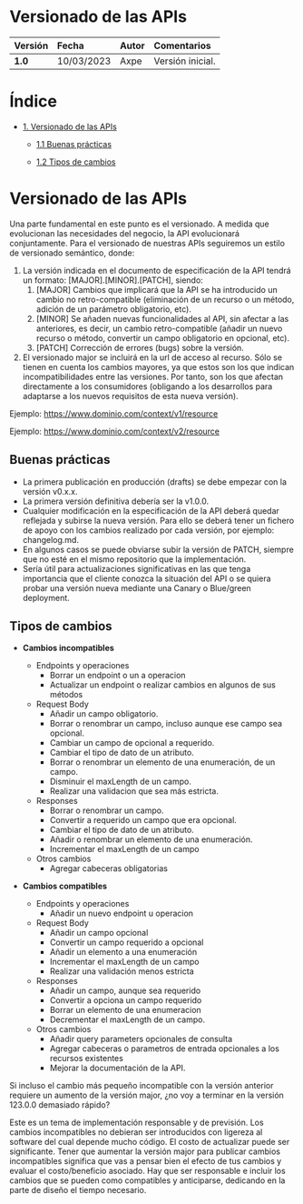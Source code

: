 

# **Versionado de las APIs**
|**Versión**|**Fecha**|**Autor**|**Comentarios**|
| :- | :- | :- | :- |
|**1.0**|10/03/2023|Axpe|Versión inicial.|




# Índice
- [1. Versionado de las APIs	](#Versionado)

  - [1.1 Buenas prácticas	](#Buenas_practicas)

  - [1.2 Tipos de cambios	](#Tipos_cambios)




# <a id="Versionado"></a>Versionado de las APIs
Una parte fundamental en este punto es el versionado. A medida que evolucionan las necesidades del negocio, la API evolucionará conjuntamente. Para el versionado de nuestras APIs seguiremos un estilo de versionado semántico, donde:

1. La versión indicada en el documento de especificación de la API tendrá un formato: [MAJOR].[MINOR].[PATCH], siendo:
   1. [MAJOR] Cambios que implicará que la API se ha introducido un cambio no retro-compatible (eliminación de un recurso o un método, adición de un parámetro obligatorio, etc).
   1. [MINOR] Se añaden nuevas funcionalidades al API, sin afectar a las anteriores, es decir, un cambio retro-compatible (añadir un nuevo recurso o método, convertir un campo obligatorio en opcional, etc).
   1. [PATCH] Corrección de errores (bugs) sobre la versión.
1. El versionado major se incluirá en la url de acceso al recurso. Sólo se tienen en cuenta los cambios mayores, ya que estos son los que indican incompatibilidades entre las versiones. Por tanto, son los que afectan directamente a los consumidores (obligando a los desarrollos para adaptarse a los nuevos requisitos de esta nueva versión).

Ejemplo: https://www.dominio.com/context/v1/resource

Ejemplo: https://www.dominio.com/context/v2/resource
## <a id="Buenas_practicas"></a>Buenas prácticas
- La primera publicación en producción (drafts) se debe empezar con la versión v0.x.x.
- La primera versión definitiva debería ser la v1.0.0.
- Cualquier modificación en la especificación de la API deberá quedar reflejada y subirse la nueva versión. Para ello se deberá tener un fichero de apoyo con los cambios realizado por cada versión, por ejemplo: changelog.md.
- En algunos casos se puede obviarse subir la versión de PATCH, siempre que no esté en el mismo repositorio que la implementación.
- Sería útil para actualizaciones significativas en las que tenga importancia que el cliente conozca la situación del API o se quiera probar una versión nueva mediante una Canary o Blue/green deployment.
## <a id="Tipos_cambios"></a>Tipos de cambios
- **Cambios incompatibles**
  - Endpoints y operaciones 
	- Borrar un endpoint o  un a operacion 
	- Actualizar un endpoint o realizar cambios en algunos de sus métodos
  - Request Body
    - Añadir un campo obligatorio.
	- Borrar o renombrar un campo, incluso aunque ese campo sea opcional.
	- Cambiar un campo de opcional a requerido.
	- Cambiar el tipo de dato de un atributo.
	- Borrar o renombrar un elemento de una enumeración, de un campo.
	- Disminuir el maxLength de un campo.
	- Realizar una validacion que sea más estricta. 
  - Responses 
    - Borrar o renombrar un campo.
	- Convertir a requerido un campo que era opcional.
	- Cambiar el tipo de dato de un atributo.
	- Añadir o renombrar un elemento de una enumeración.
	- Incrementar el maxLength de un campo 
  - Otros cambios 
	- Agregar cabeceras obligatorias 
	
- **Cambios compatibles**
  - Endpoints y operaciones
    - Añadir un nuevo endpoint u operacion 
  - Request Body
    - Añadir un campo opcional
    - Convertir un campo requerido a opcional 
    - Añadir un elemento a una enumeración
    - Incrementar el maxLength de un campo 
    - Realizar una validación menos estricta
  - Responses 
    - Añadir un campo, aunque sea requerido
    - Convertir a opciona un campo requerido 
    - Borrar un elemento de una enumeracion 
    - Decrementar el maxLength de un campo.
  - Otros cambios 
    - Añadir query parameters opcionales de consulta
    - Agregar cabeceras o parametros de entrada opcionales a los recursos existentes
    - Mejorar la documentación de la API.

    
Si incluso el cambio más pequeño incompatible con la versión anterior requiere un aumento de la versión major, ¿no voy a terminar en la versión 123.0.0 demasiado rápido?

Este es un tema de implementación responsable y de previsión. Los cambios incompatibles no debieran ser introducidos con ligereza al software del cual depende mucho código. El costo de actualizar puede ser significante. Tener que aumentar la versión major para publicar cambios incompatibles significa que vas a pensar bien el efecto de tus cambios y evaluar el costo/beneficio asociado. Hay que ser responsable e incluir los cambios que se pueden como compatibles y anticiparse, dedicando en la parte de diseño el tiempo necesario.
